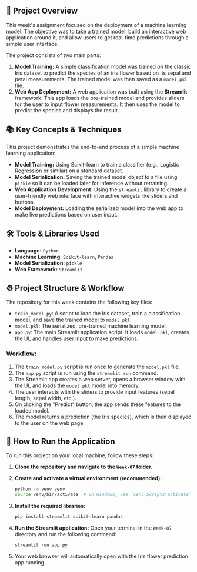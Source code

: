 ## 🌸 Project Overview

This week's assignment focused on the deployment of a machine learning model. The objective was to take a trained model, build an interactive web application around it, and allow users to get real-time predictions through a simple user interface.

The project consists of two main parts:
1.  **Model Training:** A simple classification model was trained on the classic Iris dataset to predict the species of an iris flower based on its sepal and petal measurements. The trained model was then saved as a `model.pkl` file.
2.  **Web App Deployment:** A web application was built using the **Streamlit** framework. This app loads the pre-trained model and provides sliders for the user to input flower measurements. It then uses the model to predict the species and displays the result.

## 📚 Key Concepts & Techniques

This project demonstrates the end-to-end process of a simple machine learning application:

* **Model Training:** Using Scikit-learn to train a classifier (e.g., Logistic Regression or similar) on a standard dataset.
* **Model Serialization:** Saving the trained model object to a file using `pickle` so it can be loaded later for inference without retraining.
* **Web Application Development:** Using the `streamlit` library to create a user-friendly web interface with interactive widgets like sliders and buttons.
* **Model Deployment:** Loading the serialized model into the web app to make live predictions based on user input.

## 🛠️ Tools & Libraries Used

* **Language:** `Python`
* **Machine Learning:** `Scikit-learn`, `Pandas`
* **Model Serialization:** `pickle`
* **Web Framework:** `Streamlit`

## ⚙️ Project Structure & Workflow

The repository for this week contains the following key files:

* `train_model.py`: A script to load the Iris dataset, train a classification model, and save the trained model to `model.pkl`.
* `model.pkl`: The serialized, pre-trained machine learning model.
* `app.py`: The main Streamlit application script. It loads `model.pkl`, creates the UI, and handles user input to make predictions.

### Workflow:
1.  The `train_model.py` script is run once to generate the `model.pkl` file.
2.  The `app.py` script is run using the `streamlit run` command.
3.  The Streamlit app creates a web server, opens a browser window with the UI, and loads the `model.pkl` model into memory.
4.  The user interacts with the sliders to provide input features (sepal length, sepal width, etc.).
5.  On clicking the "Predict" button, the app sends these features to the loaded model.
6.  The model returns a prediction (the Iris species), which is then displayed to the user on the web page.

## 🚀 How to Run the Application

To run this project on your local machine, follow these steps:

1.  **Clone the repository and navigate to the `Week-07` folder.**

2.  **Create and activate a virtual environment (recommended):**
    ```bash
    python -m venv venv
    source venv/bin/activate  # On Windows, use `venv\Scripts\activate`
    ```

3.  **Install the required libraries:**
    ```bash
    pip install streamlit scikit-learn pandas
    ```

4.  **Run the Streamlit application:**
    Open your terminal in the `Week-07` directory and run the following command:
    ```bash
    streamlit run app.py
    ```

5.  Your web browser will automatically open with the Iris flower prediction app running.
   

